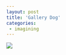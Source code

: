 ```yaml
---
layout: post
title: 'Gallery Dog'
categories:
 - imagining
---
```


<img src="http://danielsjourney.com/blog/files/2005/04/Image(59).jpg" />